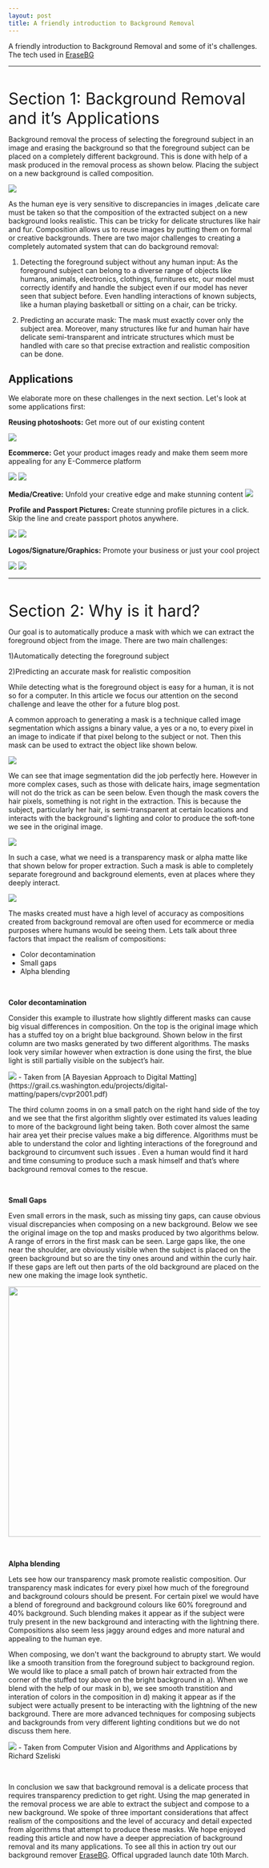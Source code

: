 ```yaml
---
layout: post
title: A friendly introduction to Background Removal
---
```

A friendly introduction to Background Removal and some of it's challenges. The tech used in [EraseBG](https://erase.bg) 

---

&nbsp;

<font size="6"> Section 1: Background Removal and it’s Applications </font> 


Background removal the process of selecting the foreground subject in an image and erasing the background so that the foreground subject can be placed on a completely different background. This is done with help of a mask produced in the removal process as shown below. Placing the subject on a new background is called composition. 


<img src="https://github.com/bluesky314/bluesky314.github.io/blob/master/images/bgremoval/intro.jpg?raw=true" >

As the human eye is very sensitive to discrepancies in images ,delicate care must be taken so that the composition of the extracted subject on a new background looks realistic. This can be tricky for delicate structures like hair and fur. Composition allows us to reuse images by putting them on formal or creative backgrounds. There are two major challenges to creating a completely automated system that can do background removal: 

1) Detecting the foreground subject without any human input: As the foreground subject can belong to a diverse range of objects like humans, animals, electronics, clothings, furnitures etc, our model must correctly identify and handle the subject even if our model has never seen that subject before. Even handling interactions of known subjects, like a human playing basketball or sitting on a chair, can be tricky. 

2) Predicting an accurate mask: The mask must exactly cover only the subject area. Moreover, many structures like fur and human hair have delicate semi-transparent and intricate structures which must be handled with care so that precise extraction and realistic composition can be done.

## Applications


We elaborate more on these challenges in the next section. Let's look at some applications first:

**Reusing photoshoots:** Get more out of our existing content

<img src="https://github.com/bluesky314/bluesky314.github.io/blob/master/images/bgremoval/model.jpg?raw=true" >

**Ecommerce:** Get your product images ready and make them seem more appealing for any E-Commerce platform 

<img src="https://github.com/bluesky314/bluesky314.github.io/blob/master/images/bgremoval/shirt.jpg?raw=true" >
<img src="https://github.com/bluesky314/bluesky314.github.io/blob/master/images/bgremoval/shoe.jpg?raw=true" >


**Media/Creative:** Unfold your creative edge and make stunning content
<img src="https://github.com/bluesky314/bluesky314.github.io/blob/master/images/bgremoval/media.jpg?raw=true" >


**Profile and Passport Pictures:** Create stunning profile pictures in a click. Skip the line and create passport photos anywhere.

<img src="https://github.com/bluesky314/bluesky314.github.io/blob/master/images/bgremoval/profilepic.jpg?raw=true" >

<img src="https://github.com/bluesky314/bluesky314.github.io/blob/master/images/bgremoval/passport.jpg?raw=true" >


**Logos/Signature/Graphics:** Promote your business or just your cool project

<img src="https://github.com/bluesky314/bluesky314.github.io/blob/master/images/bgremoval/graphic.png?raw=true" >

<img src="https://github.com/bluesky314/bluesky314.github.io/blob/master/images/bgremoval/sig.jpg?raw=true" >

---


&nbsp;

<font size="6"> Section 2: Why is it hard? </font> 



Our goal is to automatically produce a mask with which we can extract the foreground object from the image. There are two main challenges:

1)Automatically detecting the foreground subject

2)Predicting an accurate mask for realistic composition

While detecting what is the foreground object is easy for a human, it is not so for a computer. In this article we focus our attention on the second challenge and leave the other for a future blog post.

A common approach to generating a mask is a technique called image segmentation which assigns a binary value, a yes or a no, to every pixel in an image to indicate if that pixel belong to the subject or not. Then this mask can be used to extract the object like shown below.

<img src="https://github.com/bluesky314/bluesky314.github.io/blob/master/images/bgremoval/solidseg.jpg?raw=true" >


We can see that image segmentation did the job perfectly here. However in more complex cases, such as those with delicate hairs, image segmentation will not do the trick as can be seen below. Even though the mask covers the hair pixels, something is not right in the extraction. This is because the subject, particularly her hair, is semi-transparent at certain locations and interacts with the background's lighting and color  to produce the soft-tone we see in the original image. 

<img src="https://github.com/bluesky314/bluesky314.github.io/blob/master/images/bgremoval/hairseg.jpg?raw=true" >

In such a case, what we need is a transparency mask or alpha matte like that shown below for proper extraction. Such a mask is able to completely separate foreground and background elements, even at places where they deeply interact.

<img src="https://github.com/bluesky314/bluesky314.github.io/blob/master/images/bgremoval/hairalpha.jpg?raw=true" >

The masks created must have a high level of accuracy as compositions created from background removal are often used for ecommerce or media purposes where humans would be seeing them. Lets talk about three factors that impact the realism of compositions: 

* Color decontamination
* Small gaps 
* Alpha blending

&nbsp;

**Color decontamination**

Consider this example to illustrate how slightly different masks can cause big visual differences in composition. On the top is the original image which has a stuffed toy on a bright blue background. Shown below in the first column are two masks generated by two different algorithms. The masks look very similar however when extraction is done using the first, the blue light is still partially visible on the subject’s hair.

<img src="https://github.com/bluesky314/bluesky314.github.io/blob/master/images/bgremoval/colorcontamination.png?raw=true" >
- Taken from [A Bayesian Approach to Digital Matting](https://grail.cs.washington.edu/projects/digital-matting/papers/cvpr2001.pdf)

The third column zooms in on a small patch on the right hand side of the toy and we see that the first algorithm slightly over estimated its values leading to more of the background light being taken. Both cover almost the same hair area yet their precise values make a big difference. Algorithms must be able to understand the color and lighting interactions of the foreground and background to circumvent such issues . Even a human would find it hard and time consuming to produce such a mask himself and that’s where background removal comes to the rescue. 

&nbsp;

**Small Gaps**

Even small errors in the mask, such as missing tiny gaps, can cause obvious visual discrepancies when composing on a new background. Below we see the original image on the top and masks produced by two algorithms below. A range of errors in the first mask can be seen. Large gaps like, the one near the shoulder, are obviously visible when the subject is placed on the green background but so are the tiny ones around and within the curly hair. If these gaps are left out then parts of the old background are placed on the new one making the image look synthetic.

<img src="https://github.com/bluesky314/bluesky314.github.io/blob/master/images/bgremoval/smallgapsv2.jpg?raw=true" width="800" height="500" >

&nbsp;



**Alpha blending**

Lets see how our transparency mask promote realistic composition. Our transparency mask indicates for every pixel how much of the foreground and background colours should be present. For certain pixel we would have a blend of foreground and background colours like 60% foreground and 40% background. Such blending makes it appear as if the subject were truly present in the new background and interacting with the lightning there. Compositions also seem less jaggy around edges and more natural and appealing to the human eye. 

When composing, we don't want the background to abrupty start. We would like a smooth transition from the foreground subject to background region. We would like to place a small patch of brown hair extracted from the corner of the stuffed toy above on the bright background in a). When we blend with the help of our mask in b), we see smooth transtition and interation of colors in the composition in d) making it appear as if the subject were actually present to be interacting with the lightning of the new background. There are more advanced techniques for composing subjects and backgrounds from very different lighting conditions but we do not discuss them here.

<img src="https://github.com/bluesky314/bluesky314.github.io/blob/master/images/bgremoval/compositionzoom.png?raw=true" >
- Taken from Computer Vision and Algorithms and Applications by Richard Szeliski

&nbsp;

In conclusion we saw that background removal is a delicate process that requires transparency prediction to get right. Using the map generated in the removal process we are able to extract the subject and compose to a new background. We spoke of three important considerations that affect realism of the compositions and the level of accuracy and detail expected from algorithms that attempt to produce these masks. We hope enjoyed reading this article and now have a deeper appreciation of background removal and its many applications. To see all this in action try out our background remover [EraseBG](https://erase.bg). Offical upgraded launch date 10th March.

